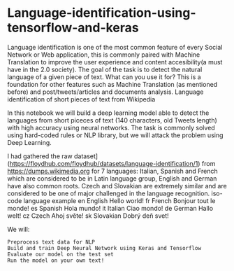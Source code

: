 # Language-identification-using-tensorflow-and-keras

Language identification is one of the most common feature of every Social Network or Web application, this is commonly paired with Machine Translation to improve the user experience and content accesibility(a must have in the 2.0 society). The goal of the task is to detect the natural language of a given piece of text. What can you use it for? This is a foundation for other features such as Machine Translation (as mentioned before) and post/tweets/articles and documents analysis.
Language identification of short pieces of text from Wikipedia

In this notebook we will build a deep learning model able to detect the languages from short piceces of text (140 characters, old Tweets length) with high accuracy using neural networks. The task is commonly solved using hard-coded rules or NLP library, but we will attack the problem using Deep Learning.

I had gathered the raw dataset](https://floydhub.com/floydhub/datasets/language-identification/1) from https://dumps.wikimedia.org for 7 languages: Italian, Spanish and French which are considered to be in Latin language group, English and German have also common roots. Czech and Slovakian are extremely similar and are considered to be one of major challenged in the language recognition.
iso-code 	language 	example
en 	English 	Hello world!
fr 	French 	Bonjour tout le monde!
es 	Spanish 	Hola mundo!
it 	Italian 	Ciao mondo!
de 	German 	Hallo welt!
cz 	Czech 	Ahoj světe!
sk 	Slovakian 	Dobrý deň svet!

We will:

    Preprocess text data for NLP
    Build and train Deep Neural Network using Keras and Tensorflow
    Evaluate our model on the test set
    Run the model on your own text!

